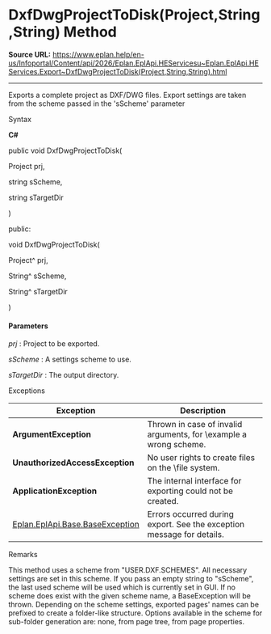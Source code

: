 # DxfDwgProjectToDisk(Project,String,String) Method

**Source URL:** https://www.eplan.help/en-us/Infoportal/Content/api/2026/Eplan.EplApi.HEServicesu~Eplan.EplApi.HEServices.Export~DxfDwgProjectToDisk(Project,String,String).html

---

Exports a complete project as DXF/DWG files. Export settings are taken from the scheme passed in the 'sScheme' parameter

Syntax

**C#**



public void DxfDwgProjectToDisk( 

   Project prj,

   string sScheme,

   string sTargetDir

)

public:

void DxfDwgProjectToDisk( 

   Project^ prj,

   String^ sScheme,

   String^ sTargetDir

)


#### Parameters

*prj*
:   Project to be exported.

*sScheme*
:   A settings scheme to use.

*sTargetDir*
:   The output directory.

Exceptions

| Exception | Description |
| --- | --- |
| **ArgumentException** | Thrown in case of invalid arguments, for \example a wrong scheme. |
| **UnauthorizedAccessException** | No user rights to create files on the \file system. |
| **ApplicationException** | The internal interface for exporting could not be created. |
| [Eplan.EplApi.Base.BaseException](Eplan.EplApi.Baseu~Eplan.EplApi.Base.BaseException.html) | Errors occurred during export. See the exception message for details. |

Remarks

This method uses a scheme from "USER.DXF.SCHEMES". All necessary settings are set in this scheme. If you pass an empty string to "sScheme", the last used scheme will be used which is currently set in GUI. If no scheme does exist with the given scheme name, a BaseException will be thrown. Depending on the scheme settings, exported pages' names can be prefixed to create a folder-like structure. Options available in the scheme for sub-folder generation are: none, from page tree, from page properties.

